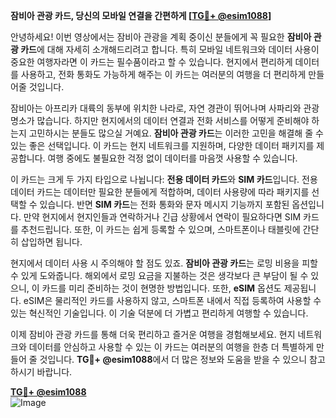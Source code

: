 **잠비아 관광 카드, 당신의 모바일 연결을 간편하게 [[TG💪+ @esim1088](https://t.me/s/esim1088)]**

안녕하세요! 이번 영상에서는 잠비아 관광을 계획 중이신 분들에게 꼭 필요한 **잠비아 관광 카드**에 대해 자세히 소개해드리려고 합니다. 특히 모바일 네트워크와 데이터 사용이 중요한 여행자라면 이 카드는 필수품이라고 할 수 있습니다. 현지에서 편리하게 데이터를 사용하고, 전화 통화도 가능하게 해주는 이 카드는 여러분의 여행을 더 편리하게 만들어줄 것입니다.

잠비아는 아프리카 대륙의 동부에 위치한 나라로, 자연 경관이 뛰어나며 사파리와 관광 명소가 많습니다. 하지만 현지에서의 데이터 연결과 전화 서비스를 어떻게 준비해야 하는지 고민하시는 분들도 많으실 거예요. **잠비아 관광 카드**는 이러한 고민을 해결해 줄 수 있는 좋은 선택입니다. 이 카드는 현지 네트워크를 지원하며, 다양한 데이터 패키지를 제공합니다. 여행 중에도 불필요한 걱정 없이 데이터를 마음껏 사용할 수 있습니다.

이 카드는 크게 두 가지 타입으로 나뉩니다: **전용 데이터 카드**와 **SIM 카드**입니다. 전용 데이터 카드는 데이터만 필요한 분들에게 적합하며, 데이터 사용량에 따라 패키지를 선택할 수 있습니다. 반면 **SIM 카드**는 전화 통화와 문자 메시지 기능까지 포함된 옵션입니다. 만약 현지에서 현지인들과 연락하거나 긴급 상황에서 연락이 필요하다면 SIM 카드를 추천드립니다. 또한, 이 카드는 쉽게 등록할 수 있으며, 스마트폰이나 태블릿에 간단히 삽입하면 됩니다.

현지에서 데이터 사용 시 주의해야 할 점도 있죠. **잠비아 관광 카드**는 로밍 비용을 피할 수 있게 도와줍니다. 해외에서 로밍 요금을 지불하는 것은 생각보다 큰 부담이 될 수 있으니, 이 카드를 미리 준비하는 것이 현명한 방법입니다. 또한, **eSIM** 옵션도 제공됩니다. eSIM은 물리적인 카드를 사용하지 않고, 스마트폰 내에서 직접 등록하여 사용할 수 있는 혁신적인 기술입니다. 이 기술 덕분에 더 가볍고 편리하게 여행할 수 있습니다.

이제 잠비아 관광 카드를 통해 더욱 편리하고 즐거운 여행을 경험해보세요. 현지 네트워크와 데이터를 안심하고 사용할 수 있는 이 카드는 여러분의 여행을 한층 더 특별하게 만들어 줄 것입니다. **TG💪+ @esim1088**에서 더 많은 정보와 도움을 받을 수 있으니 참고하시기 바랍니다.

**[TG💪+ @esim1088](https://t.me/s/esim1088)**  
![Image](https://i.postimg.cc/Y0z9fWf4/image.png)
